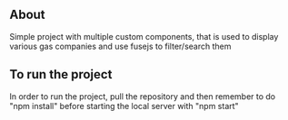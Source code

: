 ## About
Simple project with multiple custom components, that is used to display various gas companies and use fusejs to filter/search them

## To run the project
In order to run the project, pull the repository and then remember to do "npm install" before starting the local server with "npm start"
